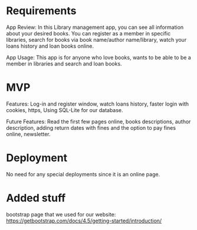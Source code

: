 # Requirements

App Review:
In this Library management app, you can see all information about your desired books.
You can register as a member in specific libraries, search for books via book name/author name/library,
watch your loans history and loan books online.

App Usage:
This app is for anyone who love books, wants to be able to be a member in libraries and search and loan books.


# MVP 

Features:
Log-in and register window, watch loans history, faster login with cookies, https, Using SQL-Lite for our database.

Future Features:
Read the first few pages online, books descriptions, author description, adding return dates with fines and the option to pay fines online, newsletter.


# Deployment 

No need for any special deployments since it is an online page.

# Added stuff
bootstrap page that we used for our website:
https://getbootstrap.com/docs/4.5/getting-started/introduction/ 





